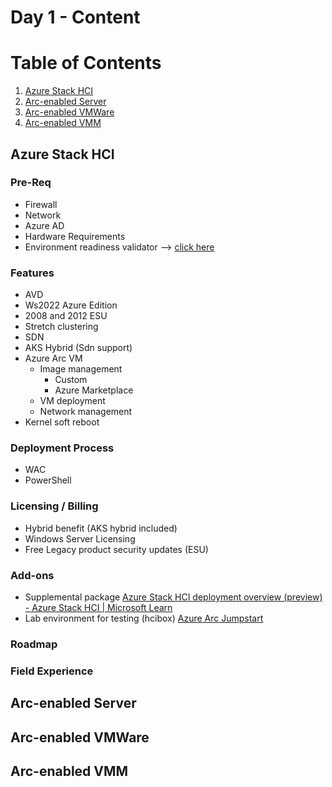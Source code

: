 # Day 1 - Content

# Table of Contents

1.  [Azure Stack HCI](#AzureStackHCI)
2. [Arc-enabled Server](#ArcEnabledServer)
3. [Arc-enabled VMWare](#ArcEnabledVMWare)
4. [Arc-enabled VMM](#ArcEnabledVMM)

## Azure Stack HCI

### Pre-Req

 - Firewall
 - Network
 - Azure AD
 - Hardware Requirements
 - Environment readiness validator --> [click here](https://learn.microsoft.com/en-us/azure-stack/hci/manage/use-environment-checker?tabs=connectivity) 

### Features

-   AVD    
-   Ws2022 Azure Edition    
-   2008 and 2012 ESU    
-   Stretch clustering    
-   SDN    
-   AKS Hybrid (Sdn support)    
-   Azure Arc VM    
    -   Image management        
	      -   Custom            
	      -   Azure Marketplace            
    -   VM deployment        
    -   Network management        
-   Kernel soft reboot

### Deployment Process

-   WAC
-   PowerShell

### Licensing / Billing

-   Hybrid benefit (AKS hybrid included)
-   Windows Server Licensing
-   Free Legacy product security updates (ESU)

### Add-ons

-   Supplemental package [Azure Stack HCI deployment overview (preview) - Azure Stack HCI | Microsoft Learn](https://learn.microsoft.com/en-us/azure-stack/hci/deploy/deployment-tool-introduction)
-   Lab environment for testing (hcibox) [Azure Arc Jumpstart](https://azurearcjumpstart.io/azure_jumpstart_hcibox/)

### Roadmap

### Field Experience

## Arc-enabled Server

## Arc-enabled VMWare

## Arc-enabled VMM

